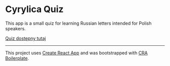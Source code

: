 # Cyrylica Quiz

This app is a small quiz for learning Russian letters intended for Polish speakers.

[Quiz dostępny tutaj](https://michal-wrzosek.github.io/cyrylica-quiz)

---

This project uses [Create React App](https://github.com/facebook/create-react-app) and was bootstrapped with [CRA Boilerplate](https://github.com/michal-wrzosek/create-react-app-boilerplate).
